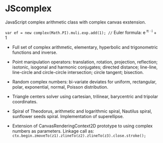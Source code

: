 # JScomplex
JavaScript complex arithmetic class with complex canvas exstension.

`var ef = new complex(Math.PI).muli.exp.add(1); //` Euler formula: e<sup>&nbsp;π &middot; i</sup> + 1

* Full set of complex arithmetic, elementary, hyperbolic and trigonometric functions and inverse.

* Point manipulation operators: translation, rotation, projection, reflection;
isotonic, isogonal and harmonic conjugates;
directed distance;
line-line, line-circle and circle-circle intersection; circle tangent; bisection.

* Random complex numbers: bi-variate deviates for uniform, rectangular, polar, exponential, normal, Poisson distribution.

* Triangle centers solver using cartesian, trilinear, barycentric and tripolar coordinates.

* Spiral of Theodorus, arithmetic and logarithmic spiral, Nautilus spiral, sunflower seeds spiral.
Implementation of superellipse.

* Extension of CanvasRenderingContext2D prototype to using complex numbers as parameters.
Linkage call as: 
`ctx.begin.zmoveTo(z1).zlineTo(z2).zlineTo(z3).close.stroke();`
